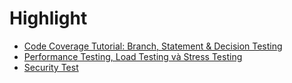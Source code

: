# Highlight
+ [Code Coverage Tutorial: Branch, Statement & Decision Testing](https://www.guru99.com/code-coverage.html)
+ [Performance Testing, Load Testing và Stress Testing](https://anhtester.com/blog/manual-testing/phan-biet-performance-testing-load-testing-va-stress-testing)
+ [Security Test](https://viblo.asia/p/tim-hieu-co-ban-ve-security-test-3P0lPYmn5ox)
